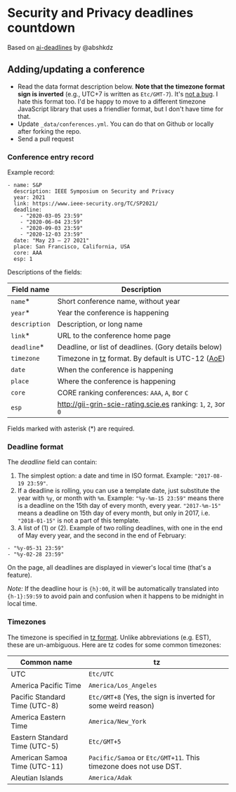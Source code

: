 # Security and Privacy deadlines countdown

Based on [ai-deadlines](https://aideadlin.es) by @abshkdz

## Adding/updating a conference

* Read the data format description below. **Note that the timezone format sign is inverted** (e.g., UTC+7 is written as `Etc/GMT-7`). It's [not a bug][0]. I hate this format too. I'd be happy to move to a different timezone JavaScript library that uses a friendlier format, but I don't have time for that.
* Update `_data/conferences.yml`. You can do that on Github or locally after forking the repo.
* Send a pull request

### Conference entry record

Example record:

```
- name: S&P
  description: IEEE Symposium on Security and Privacy
  year: 2021
  link: https://www.ieee-security.org/TC/SP2021/
  deadline:
    - "2020-03-05 23:59"
    - "2020-06-04 23:59"
    - "2020-09-03 23:59"
    - "2020-12-03 23:59"
  date: "May 23 – 27 2021"
  place: San Francisco, California, USA
  core: AAA
  esp: 1
```

Descriptions of the fields:

| Field name    | Description                                                       |
|---------------|-------------------------------------------------------------------|
| `name`\*      | Short conference name, without year                               |
| `year`\*      | Year the conference is happening                                  |
| `description` | Description, or long name                                         |
| `link`\*      | URL to the conference home page                                   |
| `deadline`\*  | Deadline, or list of deadlines. (Gory details below)              |
| `timezone`    | Timezone in [tz][1] format. By default is UTC-12 ([AoE][2])       |
| `date`        | When the conference is happening                                  |
| `place`       | Where the conference is happening                                 |
| `core`        | CORE ranking conferences: `AAA`, `A`, `B`or `C`                   |
| `esp`         | http://gii-grin-scie-rating.scie.es ranking: `1`, `2`, `3`or `0`  |

Fields marked with asterisk (\*) are required.


### Deadline format

The *deadline* field can contain:

1. The simplest option: a date and time in ISO format. Example: `"2017-08-19 23:59"`.
2. If a deadline is rolling, you can use a template date, just substitute the year with `%y`, or month with `%m`. Example: `"%y-%m-15 23:59"` means there is a deadline on the 15th day of every month, every year. `"2017-%m-15"` means a deadline on 15th day of every month, but only in 2017, i.e. `"2018-01-15"` is not a part of this template.
2. A list of (1) or (2). Example of two rolling deadlines, with one in the end of May every year, and the second in the end of February:
  ```
  - "%y-05-31 23:59"
  - "%y-02-28 23:59"
  ```

On the page, all deadlines are displayed in viewer's local time (that's a feature).

*Note:* If the deadline hour is `{h}:00`, it will be automatically translated into `{h-1}:59:59` to avoid pain and confusion when it happens to be midnight in local time.

### Timezones

The timezone is specified in [tz format][1]. Unlike abbreviations (e.g. EST), these are un-ambiguous. Here are tz codes for some common timezones:

| Common name                   | tz                                                                 |
|-------------------------------|--------------------------------------------------------------------|
| UTC                           | `Etc/UTC`                                                          |
| America Pacific Time          | `America/Los_Angeles`                                              |
| Pacific Standard Time (UTC-8) | `Etc/GMT+8` (Yes, the sign is inverted for some weird reason)      |
| America Eastern Time          | `America/New_York`                                                 |
| Eastern Standard Time (UTC-5) | `Etc/GMT+5`                                                        |
| American Samoa Time (UTC-11)  | `Pacific/Samoa` or `Etc/GMT+11`. This timezone does not use DST.   |
| Aleutian Islands              | `America/Adak`                                                     |

[0]: https://momentjs.com/timezone/docs/#/zone-object/offset/
[1]: https://en.wikipedia.org/wiki/List_of_tz_database_time_zones
[2]: https://www.timeanddate.com/time/zones/aoe

